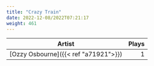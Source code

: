 ```yaml
---
title: "Crazy Train"
date: 2022-12-08/2022T07:21:17
weight: 461
---
```




 Artist | Plays 
----- | -----:
[Ozzy Osbourne]({{< ref "a71921">}}) | 1
